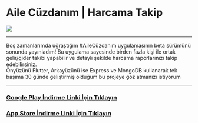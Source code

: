 <h1>Aile Cüzdanım | Harcama Takip</h1>
<img src="https://github.com/muhiddin-ilhan/AileCuzdani_Flutter/blob/main/pictures/google_play_pictures/template genis.png"/>
<hr>
Boş zamanlarımda uğraştığım #AileCüzdanım uygulamasının beta sürümünü sonunda yayınladım! Bu uygulama sayesinde birden fazla kişi ile ortak gelir/gider takibi yapabilir ve detaylı şekilde harcama raporlarınızı takip edebilirsiniz.
<br>
Önyüzünü Flutter, Arkayüzünü ise Express ve MongoDB kullanarak tek başıma 30 günde geliştirmiş olduğum bu projeye göz atmanızı istiyorum
<hr>
<h3>
 <a href="https://play.google.com/store/apps/details?id=com.ilhan.aile_cuzdani.aile_cuzdani">
  Google Play İndirme Linki İçin Tıklayın 
 </a>
</h3>
<h3>
 <a href="https://apps.apple.com/tr/app/aile-c%C3%BCzdan%C4%B1m-harcama-takip/id1664671843?l=tr">
  App Store İndirme Linki İçin Tıklayın 
 </a>
</h3>
